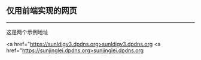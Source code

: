 <h2>仅用前端实现的网页</h2>
<hr>
这是两个示例地址

<a href="https://sunldigv3.dpdns.org>sunldigv3.dpdns.org</a>
<a href="https://sunjinglei.dpdns.org>sunjinglei.dpdns.org</a>
